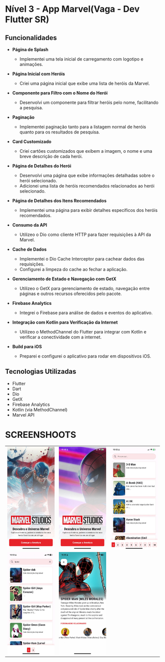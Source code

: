 # Nível 3 - App Marvel(Vaga - Dev Flutter SR)


## Funcionalidades

- **Página de Splash**
  - Implementei uma tela inicial de carregamento com logotipo e animações.
  
- **Página Inicial com Heróis**
  - Criei uma página inicial que exibe uma lista de heróis da Marvel.
  
- **Componente para Filtro com o Nome do Herói**
  - Desenvolvi um componente para filtrar heróis pelo nome, facilitando a pesquisa.
  
- **Paginação**
  - Implementei paginação tanto para a listagem normal de heróis quanto para os resultados de pesquisa.
  
- **Card Customizado**
  - Criei cartões customizados que exibem a imagem, o nome e uma breve descrição de cada herói.
  
- **Página de Detalhes do Herói**
  - Desenvolvi uma página que exibe informações detalhadas sobre o herói selecionado.
  - Adicionei uma lista de heróis recomendados relacionados ao herói selecionado.
  
- **Página de Detalhes dos Itens Recomendados**
  - Implementei uma página para exibir detalhes específicos dos heróis recomendados.
  
- **Consumo da API**
  - Utilizeo o Dio como cliente HTTP para fazer requisições à API da Marvel.
  
- **Cache de Dados**
  - Implementei o Dio Cache Interceptor para cachear dados das requisições.
  - Configurei a limpeza do cache ao fechar a aplicação.
  
- **Gerenciamento de Estado e Navegação com GetX**
  - Utilizeo o GetX para gerenciamento de estado, navegação entre páginas e outros recursos oferecidos pelo pacote.
  
- **Firebase Analytics**
  - Integrei o Firebase para análise de dados e eventos do aplicativo.
  
- **Integração com Kotlin para Verificação da Internet**
  - Utilizeo o MethodChannel do Flutter para integrar com Kotlin e verificar a conectividade com a internet.
  
- **Build para iOS**
  - Preparei e configurei o aplicativo para rodar em dispositivos iOS.

## Tecnologias Utilizadas

- Flutter
- Dart
- Dio
- GetX
- Firebase Analytics
- Kotlin (via MethodChannel)
- Marvel API

# SCREENSHOOTS

<table>
  <tr>
    <td><img src="screenshoots/img1.jpg" alt="Splash page" width="200"/></td>
    <td><img src="screenshoots/img5.jpg" alt="Splash page" width="200"/></td>
    <td><img src="screenshoots/img2.jpg" alt="Home page" width="200"/></td>
  </tr>

  <tr>
    <td><img src="screenshoots/img3.jpg" alt="Search page" width="200"/></td>
    <td><img src="screenshoots/img4.jpg" alt="Character page" width="200"/></td>
  </tr>
</table>


